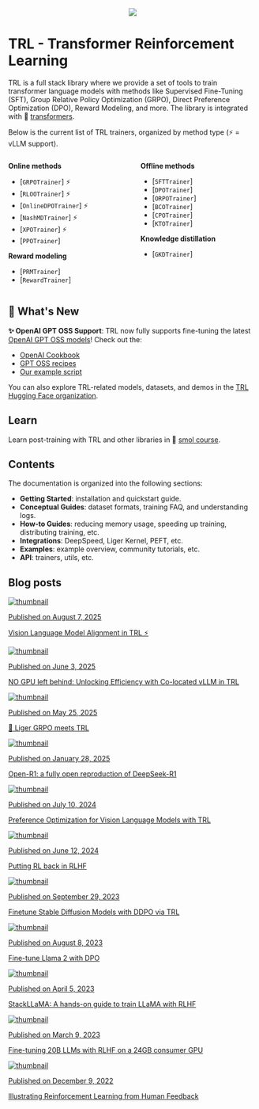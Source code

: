 <div style="text-align: center">
<img src="https://huggingface.co/datasets/trl-lib/documentation-images/resolve/main/trl_banner_dark.png">
</div>

# TRL - Transformer Reinforcement Learning

TRL is a full stack library where we provide a set of tools to train transformer language models with methods like Supervised Fine-Tuning (SFT), Group Relative Policy Optimization (GRPO), Direct Preference Optimization (DPO), Reward Modeling, and more.
The library is integrated with 🤗 [transformers](https://github.com/huggingface/transformers).

Below is the current list of TRL trainers, organized by method type (⚡️ = vLLM support).

<div style="display: flex; justify-content: space-between; width: 100%; gap: 2rem;">

<div style="flex: 1; min-width: 0;">

**Online methods**
- [`GRPOTrainer`] ⚡️
- [`RLOOTrainer`] ⚡️
- [`OnlineDPOTrainer`] ⚡️
- [`NashMDTrainer`] ⚡️
- [`XPOTrainer`] ⚡️
- [`PPOTrainer`]

**Reward modeling**
- [`PRMTrainer`]
- [`RewardTrainer`]

</div>

<div style="flex: 1; min-width: 0;">

**Offline methods**
- [`SFTTrainer`]
- [`DPOTrainer`]
- [`ORPOTrainer`]
- [`BCOTrainer`]
- [`CPOTrainer`]
- [`KTOTrainer`]

**Knowledge distillation**
- [`GKDTrainer`]

</div>

</div>


## 🎉 What's New

**✨ OpenAI GPT OSS Support**: TRL now fully supports fine-tuning the latest [OpenAI GPT OSS models](https://huggingface.co/collections/openai/gpt-oss-68911959590a1634ba11c7a4)! Check out the:

- [OpenAI Cookbook](https://cookbook.openai.com/articles/gpt-oss/fine-tune-transfomers)
- [GPT OSS recipes](https://github.com/huggingface/gpt-oss-recipes)
- [Our example script](https://github.com/huggingface/trl/blob/main/examples/scripts/sft_gpt_oss.py)

You can also explore TRL-related models, datasets, and demos in the [TRL Hugging Face organization](https://huggingface.co/trl-lib).

## Learn

Learn post-training with TRL and other libraries in 🤗 [smol course](https://github.com/huggingface/smol-course).

## Contents

The documentation is organized into the following sections:

- **Getting Started**: installation and quickstart guide.
- **Conceptual Guides**: dataset formats, training FAQ, and understanding logs.
- **How-to Guides**: reducing memory usage, speeding up training, distributing training, etc.
- **Integrations**: DeepSpeed, Liger Kernel, PEFT, etc.
- **Examples**: example overview, community tutorials, etc.
- **API**: trainers, utils, etc.

## Blog posts

<div class="mt-10">
  <div class="w-full flex flex-col space-y-4 md:space-y-0 md:grid md:grid-cols-2 md:gap-y-4 md:gap-x-5">
    <a class="!no-underline border dark:border-gray-700 p-5 rounded-lg shadow hover:shadow-lg" href="https://huggingface.co/blog/trl-vlm-alignment">
      <img src="https://raw.githubusercontent.com/huggingface/blog/main/assets/trl_vlm/thumbnail.png" alt="thumbnail" class="mt-0">
      <p class="text-gray-500 text-sm">Published on August 7, 2025</p>
      <p class="text-gray-700">Vision Language Model Alignment in TRL ⚡️</p>
    </a>
    <a class="!no-underline border dark:border-gray-700 p-5 rounded-lg shadow hover:shadow-lg" href="https://huggingface.co/blog/vllm-colocate">
      <img src="https://raw.githubusercontent.com/huggingface/blog/main/assets/vllm-colocate/thumbnail.png" alt="thumbnail" class="mt-0">
      <p class="text-gray-500 text-sm">Published on June 3, 2025</p>
      <p class="text-gray-700">NO GPU left behind: Unlocking Efficiency with Co-located vLLM in TRL</p>
    </a>
    <a class="!no-underline border dark:border-gray-700 p-5 rounded-lg shadow hover:shadow-lg" href="https://huggingface.co/blog/liger-grpo">
      <img src="https://raw.githubusercontent.com/huggingface/blog/main/assets/liger-grpo/thumbnail.png" alt="thumbnail" class="mt-0">
      <p class="text-gray-500 text-sm">Published on May 25, 2025</p>
      <p class="text-gray-700">🐯 Liger GRPO meets TRL</p>
    </a>
    <a class="!no-underline border dark:border-gray-700 p-5 rounded-lg shadow hover:shadow-lg" href="https://huggingface.co/blog/open-r1">
      <img src="https://raw.githubusercontent.com/huggingface/blog/main/assets/open-r1/thumbnails.png" alt="thumbnail" class="mt-0">
      <p class="text-gray-500 text-sm">Published on January 28, 2025</p>
      <p class="text-gray-700">Open-R1: a fully open reproduction of DeepSeek-R1</p>
    </a>
    <a class="!no-underline border dark:border-gray-700 p-5 rounded-lg shadow hover:shadow-lg" href="https://huggingface.co/blog/dpo_vlm">
      <img src="https://raw.githubusercontent.com/huggingface/blog/main/assets/dpo_vlm/thumbnail.png" alt="thumbnail" class="mt-0">
      <p class="text-gray-500 text-sm">Published on July 10, 2024</p>
      <p class="text-gray-700">Preference Optimization for Vision Language Models with TRL</p>
    </a>
    <a class="!no-underline border dark:border-gray-700 p-5 rounded-lg shadow hover:shadow-lg" href="https://huggingface.co/blog/putting_rl_back_in_rlhf_with_rloo">
      <img src="https://raw.githubusercontent.com/huggingface/blog/main/assets/putting_rl_back_in_rlhf_with_rloo/thumbnail.png" alt="thumbnail" class="mt-0">
      <p class="text-gray-500 text-sm">Published on June 12, 2024</p>
      <p class="text-gray-700">Putting RL back in RLHF</p>
    </a>
    <a class="!no-underline border dark:border-gray-700 p-5 rounded-lg shadow hover:shadow-lg" href="https://huggingface.co/blog/trl-ddpo">
      <img src="https://raw.githubusercontent.com/huggingface/blog/main/assets/166_trl_ddpo/thumbnail.png" alt="thumbnail" class="mt-0">
      <p class="text-gray-500 text-sm">Published on September 29, 2023</p>
      <p class="text-gray-700">Finetune Stable Diffusion Models with DDPO via TRL</p>
    </a>
    <a class="!no-underline border dark:border-gray-700 p-5 rounded-lg shadow hover:shadow-lg" href="https://huggingface.co/blog/dpo-trl">
      <img src="https://raw.githubusercontent.com/huggingface/blog/main/assets/157_dpo_trl/dpo_thumbnail.png" alt="thumbnail" class="mt-0">
      <p class="text-gray-500 text-sm">Published on August 8, 2023</p>
      <p class="text-gray-700">Fine-tune Llama 2 with DPO</p>
    </a>
    <a class="!no-underline border dark:border-gray-700 p-5 rounded-lg shadow hover:shadow-lg" href="https://huggingface.co/blog/stackllama">
      <img src="https://raw.githubusercontent.com/huggingface/blog/main/assets/138_stackllama/thumbnail.png" alt="thumbnail" class="mt-0">
      <p class="text-gray-500 text-sm">Published on April 5, 2023</p>
      <p class="text-gray-700">StackLLaMA: A hands-on guide to train LLaMA with RLHF</p>
   </a>
    <a class="!no-underline border dark:border-gray-700 p-5 rounded-lg shadow hover:shadow-lg" href="https://huggingface.co/blog/trl-peft">
      <img src="https://raw.githubusercontent.com/huggingface/blog/main/assets/133_trl_peft/thumbnail.png" alt="thumbnail" class="mt-0">
      <p class="text-gray-500 text-sm">Published on March 9, 2023</p>
      <p class="text-gray-700">Fine-tuning 20B LLMs with RLHF on a 24GB consumer GPU</p>
    </a>
    <a class="!no-underline border dark:border-gray-700 p-5 rounded-lg shadow hover:shadow-lg" href="https://huggingface.co/blog/rlhf">
      <img src="https://raw.githubusercontent.com/huggingface/blog/main/assets/120_rlhf/thumbnail.png" alt="thumbnail" class="mt-0">
      <p class="text-gray-500 text-sm">Published on December 9, 2022</p>
      <p class="text-gray-700">Illustrating Reinforcement Learning from Human Feedback</p>
    </a>
  </div>
</div>
